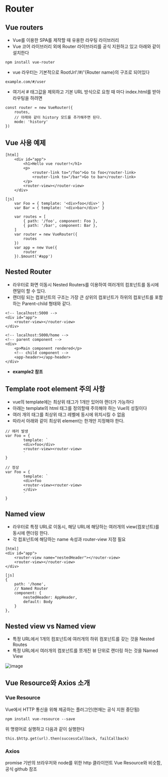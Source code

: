 # Router

## Vue routers

- Vue를 이용한 SPA를 제작할 때 유용한 라우팅 라이브러리
- Vue 코어 라이브러리 외에 Router 라이브러리를 공식 지원하고 있고 아래와 같이 설치한다
```
npm install vue-router
```

- vue 라우터는 기본적으로 RootUrl'/#/'{Router name}의 구조로 되어있다
```
example.com/#/user
```

- 여기서 # 태그값을 제외하고 기본 URL 방식으로 요청 때 마다 index.html를 받아 라우팅을 하려면
```
const router = new VueRouter({
    routes,
    // 아래와 같이 history 모드를 추가해주면 된다.
    mode: 'history'
})
```


## Vue 사용 예제

```
[html]
    <div id="app">
        <h1>Hello vue router!</h1>
        <p>
            <router-link to="/foo">Go to foo</router-link>
            <router-link to="/bar">Go to bar</router-link>
        </p>
        <router-view></router-view>
    </div>

[js]
    var Foo = { template: '<div>foo</div>' }
    var Bar = { template: '<div>bar</div>' }

    var routes = [
        { path: '/foo', component: Foo },
        { path: '/bar', component: Bar },
    ]
    var router = new VueRouter({
        routes
    })
    var app = new Vue({
        router
    }).$mount('#app')
```

## Nested Router

- 라우터로 화면 이동시 Nested Routers를 이용하여 여러개의 컴포넌트를 동시에 랜덜이 할 수 있다.
- 랜더링 되는 컴포넌트의 구조는 가장 큰 상위의 컴포넌트가 하위의 컴포넌트를 포함하는 Parent-child 형태와 같다.

```
<!-- localhost:5000 -->
<div id="app">
    <router-view></router-view>
</div>

<!-- localhost:5000/home -->
<!-- parent component -->
<div>
    <p>Main component rendered</p>
    <!-- child component -->
    <app-header></app-header>
</div>
```

- **example2 참조**

## Template root element 주의 사항

- vue의 template에는 최상위 태그가 1개만 있어야 랜더가 가능하다
- 아래는 template의 html 태그를 정의할때 주의해야 하는 Vue의 성질이다
- 여러 개의 태그를 최상위 태그 레벨에 동시에 위치시킬 수 없음
- 따라서 아래와 같이 최상위 element는 한개만 지정해야 한다.

```
// 에러 발생
var Foo = {
        template: `
        <div>foo</div>
        <router-view><router-view>
        `
}

// 정상
var Foo = {
        template: `
        <div>foo
        <router-view><router-view>
        </div>
        `
}
```

## Named view
- 라우터로 특정 URL로 이동시, 해당 URL에 해당하는 여러개의 view(컴포넌트)를 동시에 랜더링 한다.
- 각 컴포넌트에 해당하는 name 속성과 router-view 지정 필요
```
[html]
<div id="app">
    <router-view name="nestedHeader"></router-view>
    <router-view></router-view>
</div>

[js]
{
    path: '/home',
    // Named Router
    component: {
        nestedHeader: AppHeader,
        default: Body
    }
},
```

## Nested view vs Named view
- 특정 URL에서 1개의 컴포넌트에 여러개의 하위 컴포넌트를 갖는 것을 Nested Routes
- 특정 URL에서 여러개의 컴포넌트를 쪼개진 뷰 단위로 랜더링 하는 것을 Named View

![image](https://user-images.githubusercontent.com/20614643/37552983-795ab772-2a02-11e8-9b6f-54dc3fc9c089.png)

## Vue Resource와 Axios 소개

### Vue Resource

Vue에서 HTTP 통신을 위해 제공하는 플러그인(현재는 공식 지원 중단됨)

```
npm install vue-resource --save
```

위 명령어로 실행하고 다음과 같이 실행한다
```
this.$http.get(url).then(successCallback, failCallback)
```

### Axios
promise 기반의 브라우저와 node를 위한 http 클라이언트
Vue Resource와 비슷함, 공식 github 참조